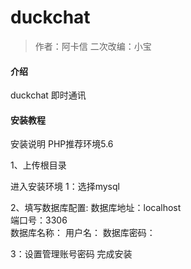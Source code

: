 # duckchat

>作者：阿卡信
>二次改编：小宝

#### 介绍
duckchat 即时通讯




#### 安装教程

安装说明  PHP推荐环境5.6

1、上传根目录

进入安装环境
1：选择mysql

2、填写数据库配置:
数据库地址：localhost   
端口号：3306	
数据库名称：
用户名：
数据库密码：

3：设置管理账号密码 完成安装 
